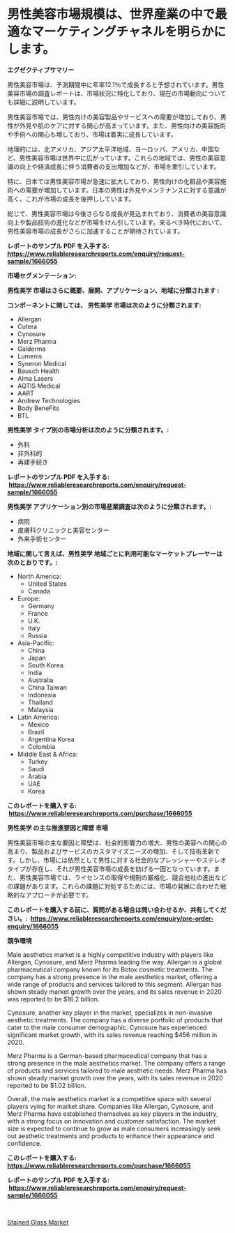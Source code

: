 <p><h1>男性美容市場規模は、世界産業の中で最適なマーケティングチャネルを明らかにします。</h1></p><p><strong>エグゼクティブサマリー</strong></p>
<p><p>男性美容市場は、予測期間中に年率12.1％で成長すると予想されています。男性美容市場の調査レポートは、市場状況に特化しており、現在の市場動向についても詳細に説明しています。</p><p>男性美容市場では、男性向けの美容製品やサービスへの需要が増加しており、男性が外見や肌のケアに対する関心が高まっています。また、男性向けの美容施術や手術への関心も増しており、市場は着実に成長しています。</p><p>地理的には、北アメリカ、アジア太平洋地域、ヨーロッパ、アメリカ、中国など、男性美容市場は世界中に広がっています。これらの地域では、男性の美容意識の向上や経済成長に伴う消費者の支出増加などが、市場を牽引しています。</p><p>特に、日本では男性美容市場が急速に拡大しており、男性向けの化粧品や美容施術への需要が増加しています。日本の男性は外見やメンテナンスに対する意識が高く、これが市場の成長を後押ししています。</p><p>総じて、男性美容市場は今後さらなる成長が見込まれており、消費者の美容意識向上や製品技術の進化などが市場をけん引しています。来るべき時代において、男性美容市場の成長がさらに加速することが期待されています。</p></p>
<p><strong>レポートのサンプル PDF を入手する: <a href="https://www.reliableresearchreports.com/enquiry/request-sample/1666055">https://www.reliableresearchreports.com/enquiry/request-sample/1666055</a></strong></p>
<p><strong>市場セグメンテーション:</strong></p>
<p><strong> 男性美学 市場はさらに概要、展開、アプリケーション、地域に分類されます :</strong></p>
<p><strong>コンポーネントに関しては、 男性美学 市場は次のように分類されます: &nbsp;</strong></p>
<p><ul><li>Allergan</li><li>Cutera</li><li>Cynosure</li><li>Merz Pharma</li><li>Galderma</li><li>Lumenis</li><li>Syneron Medical</li><li>Bausch Health</li><li>Alma Lasers</li><li>AQTIS Medical</li><li>AART</li><li>Andrew Technologies</li><li>Body BeneFits</li><li>BTL</li></ul></p>
<p><strong> 男性美学 タイプ別の市場分析は次のように分類されます。:</strong></p>
<p><ul><li>外科</li><li>非外科的</li><li>再建手続き</li></ul></p>
<p><strong>レポートのサンプル PDF を入手する: &nbsp;<a href="https://www.reliableresearchreports.com/enquiry/request-sample/1666055">https://www.reliableresearchreports.com/enquiry/request-sample/1666055</a></strong></p>
<p><strong> 男性美学 アプリケーション別の市場産業調査は次のように分類されます。:</strong></p>
<p><ul><li>病院</li><li>皮膚科クリニックと美容センター</li><li>外来手術センター</li></ul></p>
<p><strong>地域に関して言えば、男性美学 地域ごとに利用可能なマーケットプレーヤーは次のとおりです。:</strong></p>
<p><ul>
    <li>
        North America:
        <ul>
            <li>United States</li>
            <li>Canada</li>
        </ul>
    </li>
    <li>
        Europe:
        <ul>
            <li>Germany</li>
            <li>France</li>
            <li>U.K.</li>
            <li>Italy</li>
            <li>Russia</li>
        </ul>
    </li>
    <li>
        Asia-Pacific:
        <ul>
            <li>China</li>
            <li>Japan</li>
            <li>South Korea</li>
            <li>India</li>
            <li>Australia</li>
            <li>China Taiwan</li>
            <li>Indonesia</li>
            <li>Thailand</li>
            <li>Malaysia</li>
        </ul>
    </li>
    <li>
        Latin America:
        <ul>
            <li>Mexico</li>
            <li>Brazil</li>
            <li>Argentina Korea</li>
            <li>Colombia</li>
        </ul>
    </li>
    <li>
        Middle East & Africa:
        <ul>
            <li>Turkey</li>
            <li>Saudi</li>
            <li>Arabia</li>
            <li>UAE</li>
            <li>Korea</li>
        </ul>
    </li>
    </ul></p>
<p><strong>このレポートを購入する: &nbsp;<a href="https://www.reliableresearchreports.com/purchase/1666055">https://www.reliableresearchreports.com/purchase/1666055</a></strong></p>
<p><strong>男性美学 の主な推進要因と障壁 市場</strong></p>
<p><p>男性美容市場の主な要因と障壁は、社会的影響力の増大、男性の美容への関心の高まり、製品およびサービスのカスタマイズニーズの増加、そして技術革新です。しかし、市場には依然として男性に対する社会的なプレッシャーやステレオタイプが存在し、それが男性美容市場の成長を妨げる一因となっています。また、男性美容市場では、ライセンスの取得や規制の厳格化、競合他社の進出などの課題があります。これらの課題に対処するためには、市場の発展に合わせた戦略的なアプローチが必要です。</p></p>
<p><strong>このレポートを購入する前に、質問がある場合は問い合わせるか、共有してください。:&nbsp; <a href="https://www.reliableresearchreports.com/enquiry/pre-order-enquiry/1666055">https://www.reliableresearchreports.com/enquiry/pre-order-enquiry/1666055</a></strong></p>
<p><strong>競争環境</strong></p>
<p><p>Male aesthetics market is a highly competitive industry with players like Allergan, Cynosure, and Merz Pharma leading the way. Allergan is a global pharmaceutical company known for its Botox cosmetic treatments. The company has a strong presence in the male aesthetics market, offering a wide range of products and services tailored to this segment. Allergan has shown steady market growth over the years, and its sales revenue in 2020 was reported to be $16.2 billion.</p><p>Cynosure, another key player in the market, specializes in non-invasive aesthetic treatments. The company has a diverse portfolio of products that cater to the male consumer demographic. Cynosure has experienced significant market growth, with its sales revenue reaching $456 million in 2020.</p><p>Merz Pharma is a German-based pharmaceutical company that has a strong presence in the male aesthetics market. The company offers a range of products and services tailored to male aesthetic needs. Merz Pharma has shown steady market growth over the years, with its sales revenue in 2020 reported to be $1.02 billion.</p><p>Overall, the male aesthetics market is a competitive space with several players vying for market share. Companies like Allergan, Cynosure, and Merz Pharma have established themselves as key players in the industry, with a strong focus on innovation and customer satisfaction. The market size is expected to continue to grow as male consumers increasingly seek out aesthetic treatments and products to enhance their appearance and confidence.</p></p>
<p><strong>このレポートを購入する: &nbsp; <a href="https://www.reliableresearchreports.com/purchase/1666055">https://www.reliableresearchreports.com/purchase/1666055</a></strong></p>
<p><strong>レポートのサンプル PDF を入手する: &nbsp;<a href="https://www.reliableresearchreports.com/enquiry/request-sample/1666055">https://www.reliableresearchreports.com/enquiry/request-sample/1666055</a></strong><strong></strong></p>
<p>&nbsp;</p>
<p><p><a href="https://full-wildebeest-80b.notion.site/Stained-Glass-Market-Share-Market-New-Trends-Analysis-Report-By-Type-By-Application-By-End-use--4752465a4b714e5fa0f58998569593d3">Stained Glass Market</a></p></p>